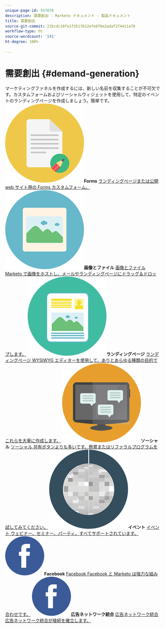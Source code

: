 ```yaml
---
unique-page-id: 557078
description: 需要創出 - Marketo ドキュメント - 製品ドキュメント
title: 需要創出
source-git-commit: 21bcdc10fe1f3517612efe0f8e2adaf2f4411a70
workflow-type: ht
source-wordcount: '141'
ht-degree: 100%

---
```



# 需要創出 {#demand-generation}

マーケティングファネルを作成するには、新しい名前を収集することが不可欠です。カスタムフォームおよびソーシャルウィジェットを使用して、特定のイベントのランディングページを作成しましょう。簡単です。
**![Forms](assets/documents-bookmarks-16.png)Forms** [ランディングページまたは公開 web サイト用の Forms カスタムフォーム。](https://docs.marketo.com/display/DOCS/Forms)     **![画像とファイル](assets/graphic-design-tools-06.png)画像とファイル** [画像とファイル Marketo で画像をホストし、メールやランディングページにドラッグ＆ドロップします。](https://docs.marketo.com/display/DOCS/Images+and+Files)     **![ランディングページ](assets/office-artboard-80.png)ランディングページ** [ランディングページ WYSIWYG エディターを使用して、ありとあらゆる種類の目的でこれらを大量に作成します。](https://docs.marketo.com/pages/viewpage.action?pageId=2359689)     **![ソーシャル](assets/chat-messages-18.png)ソーシャル** [ソーシャル 共有ボタンよりも多いです。懸賞またはリファラルプログラムを試してみてください。](https://docs.marketo.com/display/DOCS/Social)     **![イベント](assets/party-10.png)イベント** [イベント ウェビナー、セミナー、パーティ。すべてサポートされています。](https://docs.marketo.com/pages/viewpage.action?pageId=2949755)     **![Facebook](assets/facebook-icon.png)Facebook** [Facebook Facebook と Marketo は強力な組み合わせです。](https://docs.marketo.com/display/DOCS/Facebook)     **![広告ネットワーク統合](assets/facebook-icon.png)広告ネットワーク統合** [広告ネットワーク統合 広告ネットワーク統合が接続を確立します。](https://docs.marketo.com/display/DOCS/Ad+Network+Integrations)
